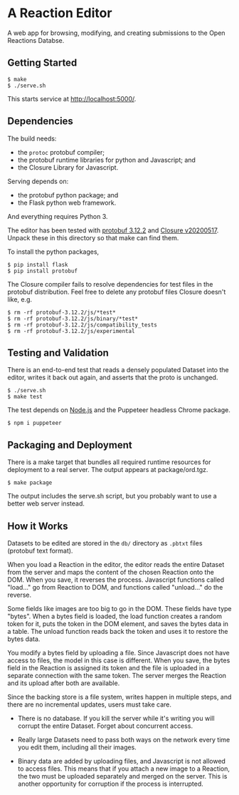 # A Reaction Editor

A web app for browsing, modifying, and creating submissions to the
Open Reactions Databse.

## Getting Started

```
$ make
$ ./serve.sh
```

This starts service at [http://localhost:5000/](http://localhost:5000/).

## Dependencies

The build needs:
* the `protoc` protobuf compiler;
* the protobuf runtime libraries for python and Javascript; and
* the Closure Library for Javascript.

Serving depends on:
* the protobuf python package; and
* the Flask python web framework.

And everything requires Python 3.

The editor has been tested with [protobuf
3.12.2](https://github.com/protocolbuffers/protobuf/releases) and [Closure
v20200517](https://github.com/google/closure-library/releases/). Unpack these
in this directory so that make can find them.

To install the python packages,

```
$ pip install flask
$ pip install protobuf
```

The Closure compiler fails to resolve dependencies for test files in the
protobuf distribution. Feel free to delete any protobuf files Closure doesn't
like, e.g.

```
$ rm -rf protobuf-3.12.2/js/*test*
$ rm -rf protobuf-3.12.2/js/binary/*test*
$ rm -rf protobuf-3.12.2/js/compatibility_tests
$ rm -rf protobuf-3.12.2/js/experimental
```

## Testing and Validation

There is an end-to-end test that reads a densely populated Dataset into the
editor, writes it back out again, and asserts that the proto is unchanged.

```
$ ./serve.sh
$ make test
```

The test depends on [Node.js](https://nodejs.org/en/download/) and the
Puppeteer headless Chrome package.

```
$ npm i puppeteer
```

## Packaging and Deployment

There is a make target that bundles all required runtime resources for
deployment to a real server. The output appears at package/ord.tgz.

```
$ make package
```

The output includes the serve.sh script, but you probably want to use a better
web server instead.

## How it Works

Datasets to be edited are stored in the `db/` directory as `.pbtxt` files (protobuf
text format).

When you load a Reaction in the editor, the editor reads the entire Dataset
from the server and maps the content of the chosen Reaction onto the DOM. When
you save, it reverses the process. Javascript functions called "load..." go
from Reaction to DOM, and functions called "unload..." do the reverse.

Some fields like images are too big to go in the DOM. These fields have type
"bytes". When a bytes field is loaded, the load function creates a random token
for it, puts the token in the DOM element, and saves the bytes data in a table.
The unload function reads back the token and uses it to restore the bytes data.

You modify a bytes field by uploading a file. Since Javascript does not have
access to files, the model in this case is different. When you save, the bytes
field in the Reaction is assigned its token and the file is uploaded in a
separate connection with the same token. The server merges the Reaction and its
upload after both are available.

Since the backing store is a file system, writes happen in multiple steps, and
there are no incremental updates, users must take care.

* There is no database. If you kill the server while it's writing you will corrupt the entire Dataset. Forget about concurrent access.

* Really large Datasets need to pass both ways on the network every time you edit them, including all their images.

* Binary data are added by uploading files, and Javascript is not allowed to access files. This means that if you attach a new image to a Reaction, the two must be uploaded separately and merged on the server. This is another opportunity for corruption if the process is interrupted.
